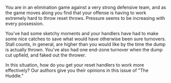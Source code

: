 You are in an elimination game against a very strong defensive team, and
as the game moves along you find that your offense is having to work
extremely hard to throw reset throws. Pressure seems to be increasing
with every possession.

You've had some sketchy moments and your handlers have had to make some
nice catches to save what would have otherwise been sure turnovers.
Stall counts, in general, are higher than you would like by the time the
dump is actually thrown. You've also had one end-zone turnover when the
dump cut upfield, and faked out the thrower.

In this situation, how do you get your reset handlers to work more
effectively? Our authors give you their opinions in this issue of "The
Huddle."
